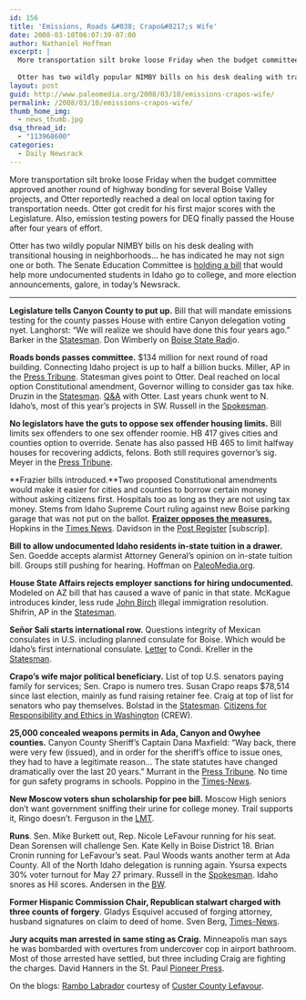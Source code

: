 ```yaml
---
id: 156
title: 'Emissions, Roads &#038; Crapo&#8217;s Wife'
date: 2008-03-10T06:07:39-07:00
author: Nathaniel Hoffman
excerpt: |
  More transportation silt broke loose Friday when the budget committee approved another round of highway bonding for several Boise Valley projects, and Otter reportedly reached a deal on local option taxing for transportation needs. Otter got credit for his first major scores with the Legislature. Also, emission testing powers for DEQ finally passed the House after four years of effort.<p />
  
  Otter has two wildly popular NIMBY bills on his desk dealing with transitional housing in neighborhoods... he has indicated he may not sign one or both. The Senate Education Committee is <a href="http://www.paleomedia.org/2008/03/07/goedde-refuses-hearing-on-in-state-tuition-for-undocumented/">holding a bill</a> that would help more undocumented students in Idaho go to college, and more election announcements, galore, in today's <a href="http://www.paleomedia.org/2008/03/10/emissions-crapos-wife/">Newsrack</a>.<p />
layout: post
guid: http://www.paleomedia.org/2008/03/10/emissions-crapos-wife/
permalink: /2008/03/10/emissions-crapos-wife/
thumb_home_img:
  - news_thumb.jpg
dsq_thread_id:
  - "113968600"
categories:
  - Daily Newsrack
---
```

More transportation silt broke loose Friday when the budget committee approved another round of highway bonding for several Boise Valley projects, and Otter reportedly reached a deal on local option taxing for transportation needs. Otter got credit for his first major scores with the Legislature. Also, emission testing powers for DEQ finally passed the House after four years of effort.

Otter has two wildly popular NIMBY bills on his desk dealing with transitional housing in neighborhoods&#8230; he has indicated he may not sign one or both. The Senate Education Committee is [holding a bill](http://www.paleomedia.org/2008/03/07/goedde-refuses-hearing-on-in-state-tuition-for-undocumented/) that would help more undocumented students in Idaho go to college, and more election announcements, galore, in today&#8217;s Newsrack.

* * *

**Legislature tells Canyon County to put up.** Bill that will mandate emissions testing for the county passes House with entire Canyon delegation voting nyet. Langhorst: &#8220;We will realize we should have done this four years ago.&#8221; Barker in the [Statesman](http://www.idahostatesman.com/idahopolitics/story/317765.html). Don Wimberly on [Boise State Radi](http://www.publicbroadcasting.net/idaho/news.newsmain?action=article&ARTICLE_ID=1240333&sectionID=1)o.

**Roads bonds passes committee.** $134 million for next round of road building. Connecting Idaho project is up to half a billion bucks. Miller, AP in the [Press Tribune](http://hosted.ap.org/dynamic/stories/I/ID_XGR_CONNECTING_IDAHO_IDOL-?SITE=IDNCP&SECTION=HOME&TEMPLATE=DEFAULT). Statesman gives point to Otter. Deal reached on local option Constitutional amendment, Governor willing to consider gas tax hike. Druzin in the [Statesman](http://www.idahostatesman.com/idahopolitics/story/318643.html). [Q&A](http://www.idahostatesman.com/opinion/story/318421.html) with Otter. Last years chunk went to N. Idaho&#8217;s, most of this year&#8217;s projects in SW. Russell in the [Spokesman](http://www.spokesmanreview.com/idaho/story.asp?ID=235207).

**No legislators have the guts to oppose sex offender housing limits.** Bill limits sex offenders to one sex offender roomie. HB 417 gives cities and counties option to override. Senate has also passed HB 465 to limit halfway houses for recovering addicts, felons. Both still requires governor&#8217;s sig. Meyer in the [Press Tribune](http://www.idahopress.com/?id=4271).

**Frazier bills introduced.**Two proposed Constitutional amendments would make it easier for cities and counties to borrow certain money without asking citizens first. Hospitals too as long as they are not using tax money. Stems from Idaho Supreme Court ruling against new Boise parking garage that was not put on the ballot. [**Fraizer opposes the measures.**](http://www.boiseguardian.com/2008/03/08/citizen_rights_in_jeopardy.html) Hopkins in the [Times News](http://www.magicvalley.com/articles/2008/03/08/news/local_state/132385.txt). Davidson in the [Post Register](http://www.postregister.com/story.php?accnum=1002-03082008&today=2008-03-08&keywords=davidson) [subscrip].

**Bill to allow undocumented Idaho residents in-state tuition in a drawer.** Sen. Goedde accepts alarmist Attorney General&#8217;s opinion on in-state tuition bill. Groups still pushing for hearing. Hoffman on [PaleoMedia.org](http://www.paleomedia.org/2008/03/07/goedde-refuses-hearing-on-in-state-tuition-for-undocumented/).

**House State Affairs rejects employer sanctions for hiring undocumented.** Modeled on AZ bill that has caused a wave of panic in that state. McKague introduces kinder, less rude [John Birch](http://www.boiseweekly.com/gyrobase/Content?oid=oid%3A311329) illegal immigration resolution. Shifrin, AP in the [Statesman](http://www.idahostatesman.com/newsupdates/story/317250.html).

**Señor Sali starts international row.** Questions integrity of Mexican consulates in U.S. including planned consulate for Boise. Which would be Idaho&#8217;s first international consulate. [Letter](http://media.idahostatesman.com/smedia/2008/03/07/20/rice_letter_3-2-08.source.prod_affiliate.36.pdf) to Condi. Kreller in the [Statesman](http://www.idahostatesman.com/idahopolitics/story/317781.html).

**Crapo&#8217;s wife major political beneficiary.** List of top U.S. senators paying family for services; Sen. Crapo is numero tres. Susan Crapo reaps $78,514 since last election, mainly as fund raising retainer fee. Craig at top of list for senators who pay themselves. Bolstad in the [Statesman](http://www.idahostatesman.com/newsupdates/story/318614.html). [Citizens for Responsibility and Ethics in Washington](http://citizensforethics.org/familyaffair_senate_report) (CREW).

**25,000 concealed weapons permits in Ada, Canyon and Owyhee counties.** Canyon County Sheriff&#8217;s Captain Dana Maxfield: “Way back, there were very few (issued), and in order for the sheriff’s office to issue ones, they had to have a legitimate reason&#8230; The state statutes have changed dramatically over the last 20 years.” Murrant in the [Press Tribune](http://www.idahopress.com/?id=4258). No time for gun safety programs in schools. Poppino in the [Times-News](http://www.magicvalley.com/articles/2008/03/09/news/local_state/132455.txt).

**New Moscow voters shun scholarship for pee bill.** Moscow High seniors don&#8217;t want government sniffing their urine for college money. Trail supports it, Ringo doesn&#8217;t. Ferguson in the [LMT](http://www.lmtribune.com/story/northwest/16031/).

**Runs**. Sen. Mike Burkett out, Rep. Nicole LeFavour running for his seat. Dean Sorensen will challenge Sen. Kate Kelly in Boise District 18. Brian Cronin running for LeFavour&#8217;s seat. Paul Woods wants another term at Ada County. All of the North Idaho delegation is running again. Ysursa expects 30% voter turnout for May 27 primary. Russell in the [Spokesman](http://www.spokesmanreview.com/idaho/topstory.asp?ID=235382). Idaho snores as Hil scores. Andersen in the [BW](http://www.boiseweekly.com/gyrobase/Content?oid=oid%3A311733).

**Former Hispanic Commission Chair, Republican stalwart charged with three counts of forgery**. Gladys Esquivel accused of forging attorney, husband signatures on claim to deed of home. Sven Berg, [Times-News](http://www.magicvalley.com/articles/2008/03/08/news/top_story/132383.txt).

**Jury acquits man arrested in same sting as Craig.** Minneapolis man says he was bombarded with overtures from undercover cop in airport bathroom. Most of those arrested have settled, but three including Craig are fighting the charges. David Hanners in the St. Paul [Pioneer Press](http://www.twincities.com//ci_8497311).

On the blogs: [Rambo Labrador](http://notesfromthefloor.typepad.com/photos/uncategorized/2008/03/06/photo_030608_003.jpg) courtesy of [Custer County Lefavour](http://notesfromthefloor.typepad.com/photos/uncategorized/2008/03/06/photo_030608_021.jpg).